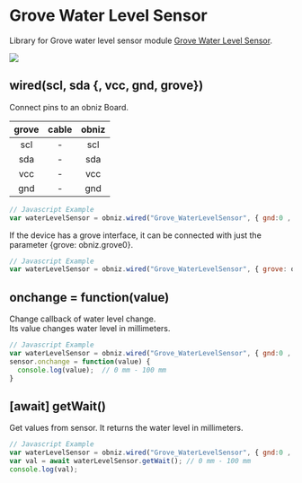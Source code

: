 # Grove Water Level Sensor

Library for Grove water level sensor module [Grove Water Level Sensor](https://wiki.seeedstudio.com/Grove-Water-Level-Sensor/).

![](image.jpg)

## wired(scl, sda {, vcc, gnd, grove})

Connect pins to an obniz Board.

| grove | cable | obniz |
|:--:|:--:|:--:|
| scl | - | scl |
| sda | - | sda |
| vcc | - | vcc |
| gnd | - | gnd |

```javascript
// Javascript Example
var waterLevelSensor = obniz.wired("Grove_WaterLevelSensor", { gnd:0 , vcc:1 , sda:2 , scl:3 });
```

If the device has a grove interface, it can be connected with just the parameter {grove: obniz.grove0}.
```javascript
// Javascript Example
var waterLevelSensor = obniz.wired("Grove_WaterLevelSensor", { grove: obniz.grove0 });
```

## onchange = function(value)

Change callback of water level change.  
Its value changes water level in millimeters.
  
  
```Javascript
// Javascript Example
var waterLevelSensor = obniz.wired("Grove_WaterLevelSensor", { gnd:0 , vcc:1 , sda:2 , scl:3 });
sensor.onchange = function(value) {
  console.log(value);  // 0 mm - 100 mm
}
```

## [await] getWait()

Get values from sensor.
It returns the water level in millimeters.

```javascript
// Javascript Example
var waterLevelSensor = obniz.wired("Grove_WaterLevelSensor", { gnd:0 , vcc:1 , sda:2 , scl:3 });
var val = await waterLevelSensor.getWait(); // 0 mm - 100 mm
console.log(val);
```
